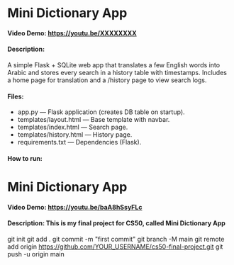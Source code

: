 # Mini Dictionary App
#### Video Demo: https://youtu.be/XXXXXXXX
#### Description:
A simple Flask + SQLite web app that translates a few English words into Arabic and stores every search in a history table with timestamps. Includes a home page for translation and a /history page to view search logs.

#### Files:
- app.py — Flask application (creates DB table on startup).
- templates/layout.html — Base template with navbar.
- templates/index.html — Search page.
- templates/history.html — History page.
- requirements.txt — Dependencies (Flask).

#### How to run:
# Mini Dictionary App
#### Video Demo: https://youtu.be/baA8hSsyFLc
#### Description: This is my final project for CS50, called Mini Dictionary App
git init
git add .
git commit -m "first commit"
git branch -M main
git remote add origin https://github.com/YOUR_USERNAME/cs50-final-project.git
git push -u origin main
